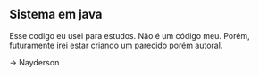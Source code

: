## Sistema em java

Esse codigo eu usei para estudos. Não é um código meu. Porém, futuramente irei estar criando um parecido porém autoral.

-> Nayderson 
